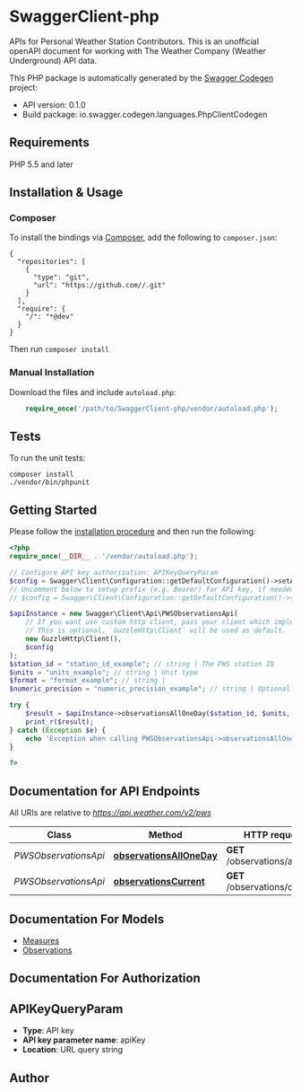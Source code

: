# SwaggerClient-php
APIs for Personal Weather Station Contributors. This is an unofficial openAPI document for working with The Weather Company (Weather Underground) API data.

This PHP package is automatically generated by the [Swagger Codegen](https://github.com/swagger-api/swagger-codegen) project:

- API version: 0.1.0
- Build package: io.swagger.codegen.languages.PhpClientCodegen

## Requirements

PHP 5.5 and later

## Installation & Usage
### Composer

To install the bindings via [Composer](http://getcomposer.org/), add the following to `composer.json`:

```
{
  "repositories": [
    {
      "type": "git",
      "url": "https://github.com//.git"
    }
  ],
  "require": {
    "/": "*@dev"
  }
}
```

Then run `composer install`

### Manual Installation

Download the files and include `autoload.php`:

```php
    require_once('/path/to/SwaggerClient-php/vendor/autoload.php');
```

## Tests

To run the unit tests:

```
composer install
./vendor/bin/phpunit
```

## Getting Started

Please follow the [installation procedure](#installation--usage) and then run the following:

```php
<?php
require_once(__DIR__ . '/vendor/autoload.php');

// Configure API key authorization: APIKeyQueryParam
$config = Swagger\Client\Configuration::getDefaultConfiguration()->setApiKey('apiKey', 'YOUR_API_KEY');
// Uncomment below to setup prefix (e.g. Bearer) for API key, if needed
// $config = Swagger\Client\Configuration::getDefaultConfiguration()->setApiKeyPrefix('apiKey', 'Bearer');

$apiInstance = new Swagger\Client\Api\PWSObservationsApi(
    // If you want use custom http client, pass your client which implements `GuzzleHttp\ClientInterface`.
    // This is optional, `GuzzleHttp\Client` will be used as default.
    new GuzzleHttp\Client(),
    $config
);
$station_id = "station_id_example"; // string | The PWS station ID
$units = "units_example"; // string | Unit type
$format = "format_example"; // string | 
$numeric_precision = "numeric_precision_example"; // string | Optional parameter.  Set to ‘decimal’ to ensure data is returned in decimal format when needed. Will return integers if this value is not used.

try {
    $result = $apiInstance->observationsAllOneDay($station_id, $units, $format, $numeric_precision);
    print_r($result);
} catch (Exception $e) {
    echo 'Exception when calling PWSObservationsApi->observationsAllOneDay: ', $e->getMessage(), PHP_EOL;
}

?>
```

## Documentation for API Endpoints

All URIs are relative to *https://api.weather.com/v2/pws*

Class | Method | HTTP request | Description
------------ | ------------- | ------------- | -------------
*PWSObservationsApi* | [**observationsAllOneDay**](docs/Api/PWSObservationsApi.md#observationsalloneday) | **GET** /observations/all/1day | 
*PWSObservationsApi* | [**observationsCurrent**](docs/Api/PWSObservationsApi.md#observationscurrent) | **GET** /observations/current | 


## Documentation For Models

 - [Measures](docs/Model/Measures.md)
 - [Observations](docs/Model/Observations.md)


## Documentation For Authorization


## APIKeyQueryParam

- **Type**: API key
- **API key parameter name**: apiKey
- **Location**: URL query string


## Author




